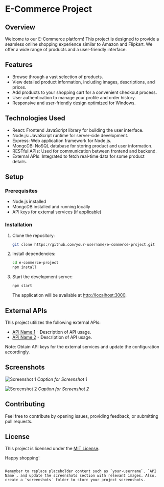 
# E-Commerce Project

## Overview

Welcome to our E-Commerce platform! This project is designed to provide a seamless online shopping experience similar to Amazon and Flipkart. We offer a wide range of products and a user-friendly interface.

## Features

- Browse through a vast selection of products.
- View detailed product information, including images, descriptions, and prices.
- Add products to your shopping cart for a convenient checkout process.
- User authentication to manage your profile and order history.
- Responsive and user-friendly design optimized for Windows.

## Technologies Used

- React: Frontend JavaScript library for building the user interface.
- Node.js: JavaScript runtime for server-side development.
- Express: Web application framework for Node.js.
- MongoDB: NoSQL database for storing product and user information.
- RESTful APIs: Used for communication between frontend and backend.
- External APIs: Integrated to fetch real-time data for some product details.

## Setup

### Prerequisites

- Node.js installed
- MongoDB installed and running locally
- API keys for external services (if applicable)

### Installation

1. Clone the repository:

   ```bash
   git clone https://github.com/your-username/e-commerce-project.git
   ```

2. Install dependencies:

   ```bash
   cd e-commerce-project
   npm install
   ```

3. Start the development server:

   ```bash
   npm start
   ```

   The application will be available at [http://localhost:3000](http://localhost:3000).

## External APIs

This project utilizes the following external APIs:

- [API Name 1](#) - Description of API usage.
- [API Name 2](#) - Description of API usage.

Note: Obtain API keys for the external services and update the configuration accordingly.

## Screenshots

![Screenshot 1](./screenshots/screenshot1.png)
*Caption for Screenshot 1*

![Screenshot 2](./screenshots/screenshot2.png)
*Caption for Screenshot 2*

## Contributing

Feel free to contribute by opening issues, providing feedback, or submitting pull requests.

## License

This project is licensed under the [MIT License](LICENSE).

Happy shopping!
```

Remember to replace placeholder content such as `your-username`, `API Name`, and update the screenshots section with relevant images. Also, create a `screenshots` folder to store your project screenshots.
